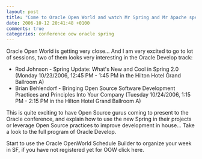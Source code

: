 ```yaml
---
layout: post
title: "Come to Oracle Open World and watch Mr Spring and Mr Apache speak"
date: 2006-10-12 20:41:48 +0100
comments: true
categories: conference oow oracle spring
---
```

Oracle Open World is getting very close... And I am very excited to go to lot of sessions, two of them looks very interesting in the Oracle Develop track:

*   Rod Johnson - Spring Update: What's New and Cool in Spring 2.0 (Monday 10/23/2006, 12:45 PM - 1:45 PM in the Hilton Hotel Grand Ballroom A)
*   Brian Behlendorf - Bringing Open Source Software Development Practices and Principles Into Your Company (Tuesday 10/24/2006, 1:15 PM - 2:15 PM in the Hilton Hotel Grand Ballroom A)

This is quite exciting to have Open Source gurus coming to present to the Oracle conference, and explain how to use the new Spring in their projects or leverage Open Source practices to improve development in house... Take a look to the full program of Oracle Develop.

Start to use the Oracle OpenWorld Schedule Builder to organize your week in SF, if you have not registered yet for OOW click here.
